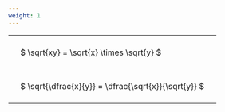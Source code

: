 ```yaml
---
weight: 1
---
```


<style type="text/css">
#T_3801b th.col_heading {
  text-align: left;
  font-size: 1em;
}
#T_3801b td {
  text-align: left;
  font-size: 1em;
  padding: 1.5em;
}
</style>
<table id="T_3801b">
  <thead>
  </thead>
  <tbody>
    <tr>
      <td id="T_3801b_row0_col0" class="data row0 col0" >$ \sqrt{xy} = \sqrt{x} \times \sqrt{y} $</td>
    </tr>
    <tr>
      <td id="T_3801b_row1_col0" class="data row1 col0" >$ \sqrt{\dfrac{x}{y}} = \dfrac{\sqrt{x}}{\sqrt{y}} $</td>
    </tr>
  </tbody>
</table>

